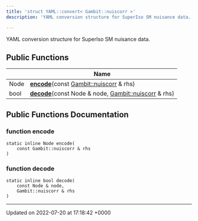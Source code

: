 ```yaml
---
title: 'struct YAML::convert< Gambit::nuiscorr >'
description: 'YAML conversion structure for SuperIso SM nuisance data. '

---
```









YAML conversion structure for SuperIso SM nuisance data. 

## Public Functions

|                | Name           |
| -------------- | -------------- |
| Node | **[encode](/documentation/code/classes/structyaml_1_1convert_3_01gambit_1_1nuiscorr_01_4/#function-encode)**(const [Gambit::nuiscorr](/documentation/code/classes/structgambit_1_1nuiscorr/) & rhs) |
| bool | **[decode](/documentation/code/classes/structyaml_1_1convert_3_01gambit_1_1nuiscorr_01_4/#function-decode)**(const Node & node, [Gambit::nuiscorr](/documentation/code/classes/structgambit_1_1nuiscorr/) & rhs) |

## Public Functions Documentation

### function encode

```
static inline Node encode(
    const Gambit::nuiscorr & rhs
)
```


### function decode

```
static inline bool decode(
    const Node & node,
    Gambit::nuiscorr & rhs
)
```


-------------------------------

Updated on 2022-07-20 at 17:18:42 +0000